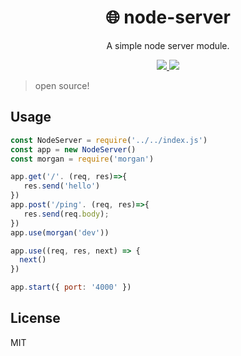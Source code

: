 <h1 align="center">
🌐 node-server
</h1>
<p align="center">
A simple node server module.
</p>

<p align="center">
   <a href="https://github.com/amazingandyyy/node-server/blob/master/LICENSE">
      <img src="https://img.shields.io/badge/License-MIT-green.svg" />
   </a>
   <a href="https://circleci.com/gh/amazingandyyy/node-server">
      <img src="https://circleci.com/gh/amazingandyyy/node-server.svg?style=svg" />
   </a>
</p>

> open source!

## Usage

```javascript
const NodeServer = require('../../index.js')
const app = new NodeServer()
const morgan = require('morgan')

app.get('/'. (req, res)=>{
   res.send('hello')
})
app.post('/ping'. (req, res)=>{
   res.send(req.body);
})
app.use(morgan('dev'))

app.use((req, res, next) => {
  next()
})

app.start({ port: '4000' })
```

## License

MIT
